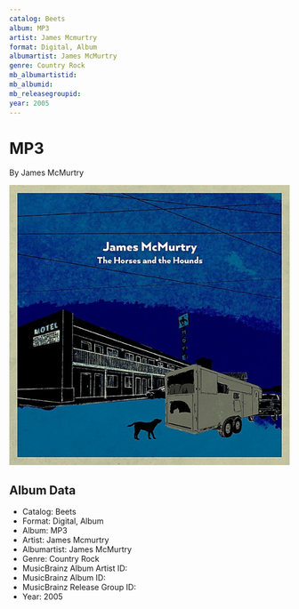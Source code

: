 ```yaml
---
catalog: Beets
album: MP3
artist: James Mcmurtry
format: Digital, Album
albumartist: James McMurtry
genre: Country Rock
mb_albumartistid: 
mb_albumid: 
mb_releasegroupid: 
year: 2005
---
```


# MP3

By James McMurtry

![](../../assets/beetscovers/James_Mcmurtry-MP3.jpg)

## Album Data

- Catalog: Beets
- Format: Digital, Album
- Album: MP3
- Artist: James Mcmurtry
- Albumartist: James McMurtry
- Genre: Country Rock
- MusicBrainz Album Artist ID: 
- MusicBrainz Album ID: 
- MusicBrainz Release Group ID: 
- Year: 2005

